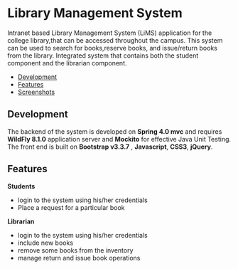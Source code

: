 # Library Management System

Intranet based Library Management System (LiMS) application for the college library,that can be accessed throughout the campus. This    system can be used to search for books,reserve books, and issue/return books from the library. Integrated system that contains both the  student component and the librarian component. 

 + [Development](#development)
 + [Features](#features)
 + [Screenshots](#screenshots)
 
## Development

The backend of the system is developed on **Spring 4.0 mvc** and requires **WildFly 8.1.0** application server and **Mockito** for effective Java Unit Testing.
The front end is built on **Bootstrap v3.3.7** , **Javascript**, **CSS3**, **jQuery**.

## Features

 **Students**
 +	login to the system using his/her credentials
 + Place a request  for a particular book

 **Librarian**
 + login to the system using his/her credentials 
 + include new books
 + remove some books from the inventory
 + manage return and issue book operations




